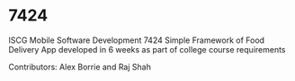 # 7424
ISCG Mobile Software Development 7424
Simple Framework of Food Delivery App developed in 6 weeks as part of college course requirements

Contributors: Alex Borrie and Raj Shah
